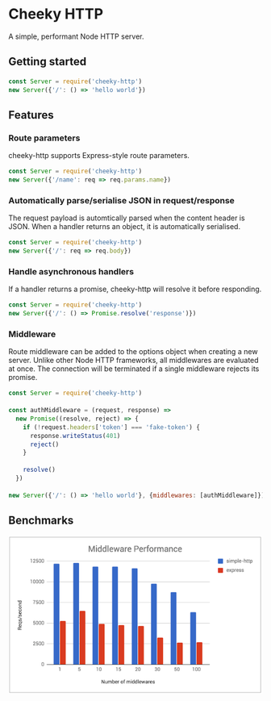 # Cheeky HTTP

A simple, performant Node HTTP server.

## Getting started

```js
const Server = require('cheeky-http')
new Server({'/': () => 'hello world'})
```

## Features

### Route parameters

cheeky-http supports Express-style route parameters.

```js
const Server = require('cheeky-http')
new Server({'/name': req => req.params.name})
```

### Automatically parse/serialise JSON in request/response

The request payload is automtically parsed when the content header is JSON. When a handler
returns an object, it is automatically serialised.

```js
const Server = require('cheeky-http')
new Server({'/': req => req.body})
```

### Handle asynchronous handlers

If a handler returns a promise, cheeky-http will resolve it before responding.

```js
const Server = require('cheeky-http')
new Server({'/': () => Promise.resolve('response')})
```

### Middleware

Route middleware can be added to the options object when creating a new server.
Unlike other Node HTTP frameworks, all middlewares are evaluated at once. The connection
will be terminated if a single middleware rejects its promise.

```js
const Server = require('cheeky-http')

const authMiddleware = (request, response) =>
  new Promise((resolve, reject) => {
    if (!request.headers['token'] === 'fake-token') {
      response.writeStatus(401)
      reject()
    }

    resolve()
  })

new Server({'/': () => 'hello world'}, {middlewares: [authMiddleware]})
```

## Benchmarks

![middleware requests per second](https://raw.githubusercontent.com/cdlewis/cheeky-http/master/images/middleware-performance.png)
